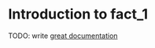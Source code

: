 # Introduction to fact_1

TODO: write [great documentation](http://jacobian.org/writing/what-to-write/)
